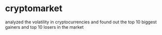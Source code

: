 # cryptomarket
analyzed the volatility in cryptocurrencies and found out the top 10 biggest gainers and top 10 losers in the market
